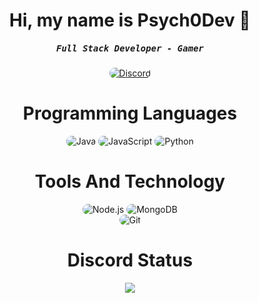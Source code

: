 
<p align="center">
    <h1 align="center">Hi, my name is Psych0Dev 👋</h1>
</p>
<div align="center">
    <h5 align="center"><samp> Full Stack Developer - Gamer</samp></h5>
</div>

<p align="center">
    <a href="https://discord.gg/ZQNHRFbRwx"><img src="https://img.shields.io/badge/Discord-323540?style=for-the-badge&logo=discord&logoColor=5294E2" style="border-radius:15px" alt="Discord"></a>
</p>

<h1 align="center">
    Programming Languages
</h1>

<div align="center">
	<img src="https://img.shields.io/badge/Java-323540?style=for-the-badge&logo=appveyor&logoColor=5294E2" alt="Java" style="border-radius:15px"/>
    <img src="https://img.shields.io/badge/JavaScript-323540?style=for-the-badge&logo=javascript&logoColor=5294E2" alt="JavaScript" style="border-radius:15px"/>
    <img src="https://img.shields.io/badge/Python-323540?style=for-the-badge&logo=python&logoColor=5294E2" alt="Python" style="border-radius:15px"/>
</div>

<h1 align="center">
    Tools And Technology
</h1>

<div align="center">
    <img src="https://img.shields.io/badge/Node.js-323540?style=for-the-badge&logo=node.js&logoColor=5294E2" alt="Node.js" style="border-radius:15px"/>
    <img src="https://img.shields.io/badge/MongoDB-323540?style=for-the-badge&logo=mongodb&logoColor=5294E2" alt="MongoDB" style="border-radius:15px"/>
    <br/>
    <img src="https://img.shields.io/badge/git-323540.svg?style=for-the-badge&logo=git&logoColor=5294E2" alt="Git" style="border-radius:15px"/>
</div>

<h1 align="center">
    Discord Status
</h1>
<p align="center">
    <a href="https://github.com/Psych0Dev">
      <img src="https://lanyard.cnrad.dev/api/766985594374193162?theme=dark&animated=true&hideDiscrim=true&borderRadius=10px&idleMessage=Working+on+Minecraft+projects" />
</p>
    

